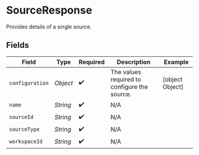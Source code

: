 # SourceResponse

Provides details of a single source.


## Fields

| Field                                        | Type                                         | Required                                     | Description                                  | Example                                      |
| -------------------------------------------- | -------------------------------------------- | -------------------------------------------- | -------------------------------------------- | -------------------------------------------- |
| `configuration`                              | *Object*                                     | :heavy_check_mark:                           | The values required to configure the source. | [object Object]                              |
| `name`                                       | *String*                                     | :heavy_check_mark:                           | N/A                                          |                                              |
| `sourceId`                                   | *String*                                     | :heavy_check_mark:                           | N/A                                          |                                              |
| `sourceType`                                 | *String*                                     | :heavy_check_mark:                           | N/A                                          |                                              |
| `workspaceId`                                | *String*                                     | :heavy_check_mark:                           | N/A                                          |                                              |